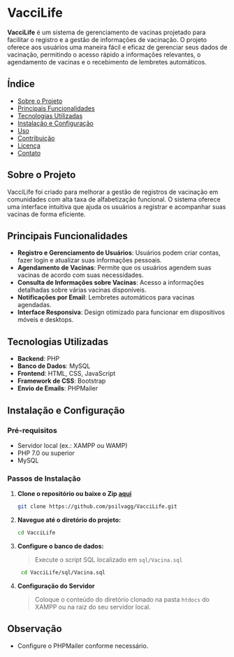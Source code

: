 # VacciLife

**VacciLife** é um sistema de gerenciamento de vacinas projetado para facilitar o registro e a gestão de informações de vacinação. O projeto oferece aos usuários uma maneira fácil e eficaz de gerenciar seus dados de vacinação, permitindo o acesso rápido a informações relevantes, o agendamento de vacinas e o recebimento de lembretes automáticos.

## Índice

- [Sobre o Projeto](#sobre-o-projeto)
- [Principais Funcionalidades](#principais-funcionalidades)
- [Tecnologias Utilizadas](#tecnologias-utilizadas)
- [Instalação e Configuração](#instalação-e-configuração)
- [Uso](#uso)
- [Contribuição](#contribuição)
- [Licença](#licença)
- [Contato](#contato)

## Sobre o Projeto

VacciLife foi criado para melhorar a gestão de registros de vacinação em comunidades com alta taxa de alfabetização funcional. O sistema oferece uma interface intuitiva que ajuda os usuários a registrar e acompanhar suas vacinas de forma eficiente.

## Principais Funcionalidades

- **Registro e Gerenciamento de Usuários**: Usuários podem criar contas, fazer login e atualizar suas informações pessoais.
- **Agendamento de Vacinas**: Permite que os usuários agendem suas vacinas de acordo com suas necessidades.
- **Consulta de Informações sobre Vacinas**: Acesso a informações detalhadas sobre várias vacinas disponíveis.
- **Notificações por Email**: Lembretes automáticos para vacinas agendadas.
- **Interface Responsiva**: Design otimizado para funcionar em dispositivos móveis e desktops.

## Tecnologias Utilizadas

- **Backend**: PHP
- **Banco de Dados**: MySQL
- **Frontend**: HTML, CSS, JavaScript
- **Framework de CSS**: Bootstrap
- **Envio de Emails**: PHPMailer

## Instalação e Configuração

### Pré-requisitos

- Servidor local (ex.: XAMPP ou WAMP)
- PHP 7.0 ou superior
- MySQL

### Passos de Instalação

1. **Clone o repositório ou baixe o Zip [aqui](https://codeload.github.com/psilvagg/VacciLife/zip/refs/heads/main?token=AZI7DN33BRMFMT2WIKIKLY3HB2TGO)**

   ```bash
   git clone https://github.com/psilvagg/VacciLife.git

   ```

2. **Navegue até o diretório do projeto:**

   ```bash
   cd VacciLife

   ```

3. **Configure o banco de dados:**

   > Execute o script SQL localizado em `sql/Vacina.sql`

   ```bash
    cd VacciLife/sql/Vacina.sql

   ```

4. **Configuração do Servidor**
   > Coloque o conteúdo do diretório clonado na pasta `htdocs` do XAMPP ou na raiz do seu servidor local.

## Observação

- Configure o PHPMailer conforme necessário.
